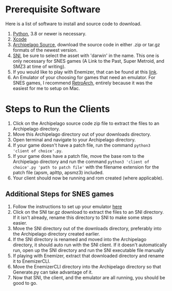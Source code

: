 # Prerequisite Software
Here is a list of software to install and source code to download.
1. [Python](https://www.python.org/downloads/macos/), 3.8 or newer is necessary.
2. [Xcode](https://apps.apple.com/us/app/xcode/id497799835)
3. [Archipelago Source](https://github.com/ArchipelagoMW/Archipelago/releases), download the source code in either .zip or tar.gz formats of the newest version.
4. [SNI](https://github.com/alttpo/sni/releases), be sure to select the asset with 'darwin' in the name. This one is only necessary for SNES games (A Link to the Past, Super Metroid, and SMZ3 at time of writing).
5. If you would like to play with Enemizer, that can be found at this [link](https://github.com/Ijwu/Enemizer/releases).
6. An Emulator of your choosing for games that need an emulator. For SNES games, I recommend [RetroArch](https://www.retroarch.com/?page=platforms), entirely because it was the easiest for me to setup on Mac.
# Steps to Run the Clients
1. Click on the Archipelago source code zip file to extract the files to an Archipelago directory.
2. Move this Archipelago directory out of your downloads directory.
3. Open terminal and navigate to your Archipelago directory.
5. If your game doesn't have a patch file, run the command `python3 'client of choice'.py`.
6. If your game does have a patch file, move the base rom to the Archipelago directory and run the command `python3 'client of choice'.py 'path to patch file'` with the filename extension for the patch file (apsm, aplttp, apsmz3) included.
7. Your client should now be running and rom created (where applicable).
## Additional Steps for SNES games
1. Follow the instructions to set up your emulator [here](https://archipelago.gg/tutorial/A%20Link%20to%20the%20Past/multiworld/en)
2. Click on the SNI tar.gz download to extract the files to an SNI directory. If it isn't already, rename this directory to SNI to make some steps easier.
3. Move the SNI directory out of the downloads directory, preferably into the Archipelago directory created earlier.
4. If the SNI directory is renamed and moved into the Archipelago directory, it should auto run with the SNI client. If it doesn't automatically run, open up the SNI directory and run the SNI executable file manually
5. If playing with Enemizer, extract that downloaded directory and rename it to EnemizerCLI.
6. Move the EnemizerCLI directory into the Archipelago directory so that Generate.py can take advantage of it. 
7. Now that SNI, the client, and the emulator are all running, you should be good to go.
